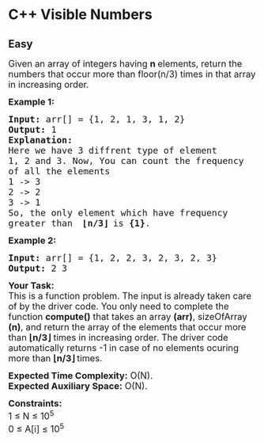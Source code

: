 # C++ Visible Numbers
## Easy 
<div class="problem-statement">
                <p></p><p><span style="font-size:18px">Given an array of integers having&nbsp;<strong>n </strong>elements, return the numbers that occur more than floor(n/3) times in that array in increasing order. </span></p>

<p><span style="font-size:18px"><strong>Example 1:</strong></span></p>

<pre><span style="font-size:18px"><strong>Input:</strong> arr[] = {1, 2, 1, 3, 1, 2}
<strong>Output:</strong> 1
<strong>Explanation:</strong>
Here we have 3 diffrent type of element 
1, 2 and 3. Now, You can count the frequency 
of all the elements
1 -&gt; 3
2 -&gt; 2
3 -&gt; 1 
So, the only element which have frequency
greater than </span> <span style="font-size:18px"><strong>⌊n/3⌋</strong></span> <span style="font-size:18px">is <strong>{1}</strong>.
</span></pre>

<p><span style="font-size:18px"><strong>Example 2:</strong></span></p>

<pre><span style="font-size:18px"><strong>Input:</strong> arr[] = {1, 2, 2, 3, 2, 3, 2, 3} <strong>
Output:</strong> 2 3</span></pre>

<p><span style="font-size:18px"><strong>Your Task:</strong><br>
This is a function problem. The input is already taken care of by the driver code. You only need to complete the function <strong>compute()</strong> that takes an array <strong>(arr)</strong>, sizeOfArray <strong>(n)</strong>, and return the array of the elements that occur more than&nbsp;<strong>⌊n/3⌋</strong> times in increasing order. The driver code automatically returns -1 in case of no elements ocuring more than <strong>⌊n/3⌋ </strong>times.</span></p>

<p><span style="font-size:18px"><strong>Expected Time Complexity:</strong>&nbsp;O(N).<br>
<strong>Expected Auxiliary Space:</strong>&nbsp;O(N).</span></p>

<p><span style="font-size:18px"><strong>Constraints:</strong><br>
1 ≤ N ≤ 10<sup>5</sup><br>
0 ≤ A[i] ≤ 10<sup>5</sup></span></p>
 <p></p>
            </div>